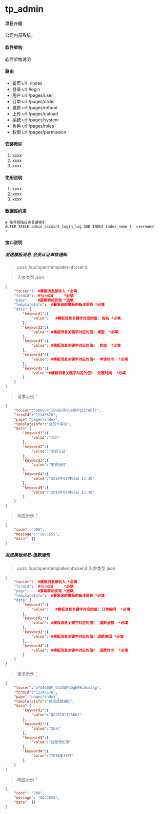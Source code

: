 # tp_admin

#### 项目介绍
公司内部系统。

#### 软件架构
软件架构说明

#### 路由

- 首页  url: /index
- 登录  url:/login
- 用户  url:/pages/user
- 订单  url:/pages/order
- 退款  url:/pages/refund
- 上传 url:/pages/upload
- 系统 url:/pages/system
- 角色 url:/pages/roles
- 权限 url:/pages/permission


#### 安装教程

1. xxxx
2. xxxx
3. xxxx

#### 使用说明

1. xxxx
2. xxxx
3. xxxx

#### 数据库约束

```mysql
# 账号登陆日志普通索引
ALTER TABLE admin_account_login_log ADD INDEX index_name ( `username` ) 

```
#### 接口说明

##### 发送模板消息-会员认证审核通知
> post: /api/open/template/info/send

> 入参类型 json
```json
{
	"touser":  #模板消息接收人 *必填
	"formId":  #formId     *必填
	"page":    #要跳转的页面 *选填
	"templateInfo":  #要发送的模板的备注信息 *必填
	"data":{
		"keyword1":{
			"value":   #模板消息关键字对应的值1 姓名 *必填
		},
		"keyword2":{
		    "value": #模板消息关键字对应的值2 类型  *必填
		},
		"keyword3":{
			"value": #模板消息关键字对应的值3  状态  *必填
		},
		"keyword4":{
	    	"value": #模板消息关键字对应的值4  申请时间  *必填
		},
		"keyword5":{
			"value":#模板消息关键字对应的值5  处理时间  *必填
		}
	}
}
```
> 请求示例：
```json
{
	"touser":"oDmyu4j1SwZeJkVGehkPg81rAOlc",
	"formId":"12345678",
	"page":"pages/index",
	"templateInfo":"会员卡审核",
	"data":{
		"keyword1":{
			"value":"北北"
		},
		"keyword2":{
			"value":"会员认证"
		},
		"keyword3":{
			"value":"审核通过"
		},
		"keyword4":{
			"value":"2019年01月05日 12:30"
		},
		"keyword5":{
			"value":"2019年01月06日 12:30"
		}
	}
}
```
> 响应示例：

```json
{
    "code": "200",
    "message": "SUCCESS",
    "data": {}
}
```

##### 发送模板消息-退款通知
> post: /api/open/template/info/send
> 入参类型 json
```json
{
	"touser":  #模板消息接收人 *必填
	"formId":  #formId     *必填
	"page":    #要跳转的页面 *选填
	"templateInfo":  #要发送的模板的备注信息 *必填
	"data":{
		"keyword1":{
			"value":   #模板消息关键字对应的值1 订单编号  *必填
		},
		"keyword2":{
		    "value": #模板消息关键字对应的值2  退款金额  *必填
		},
		"keyword3":{
			"value": #模板消息关键字对应的值3 退款原因 *必填
		},
		"keyword4":{
	    	"value": #模板消息关键字对应的值4  退款时间  *必填
		}
	}
}
```
> 请求示例：
```json
{
	"touser":"o7A4G0QV_G4ZXQPGQgEPELQsmJag",
	"formId":"12345678",
	"page":"pages/index",
	"templateInfo":"微信退款通知",
	"data":{
		"keyword1":{
			"value":"NO20161128001"
		},
		"keyword2":{
			"value":"20元"
		},
		"keyword3":{
			"value":"运营商忙碌"
		},
		"keyword4":{
			"value":"2016年11月"
		}
	}
}
```
> 响应示例：
```json
{
    "code": "200",
    "message": "SUCCESS",
    "data": {}
}
```



